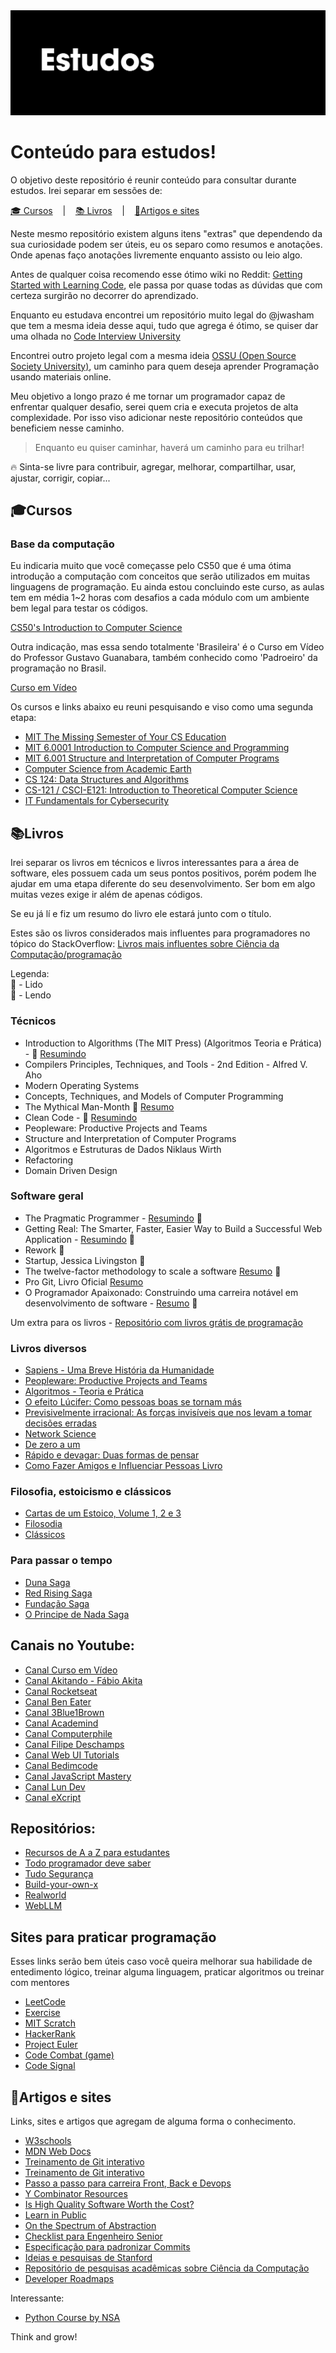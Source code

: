 <img alt="Header" src="header-ulysses.png" />

# Conteúdo para estudos!

O objetivo deste repositório é reunir conteúdo para consultar durante estudos. Irei separar em sessões de:

<p align ="left">
  <a href="#cursos">🎓 Cursos</a>
  &nbsp;&nbsp;&nbsp;|&nbsp;&nbsp;&nbsp;
  <a href="#canais-youtube-e-repositorios">📚 Livros</a>
  &nbsp;&nbsp;&nbsp;|&nbsp;&nbsp;&nbsp;
  <a href="#artigos-e-sites">📝Artigos e sites</a>
</p>

Neste mesmo repositório existem alguns itens "extras" que dependendo da sua curiosidade podem ser úteis, eu os separo como resumos e anotações. Onde apenas faço anotações livremente enquanto assisto ou leio algo.

Antes de qualquer coisa recomendo esse ótimo wiki no Reddit:
[Getting Started with Learning Code](https://www.reddit.com/r/learnprogramming/wiki/faq#wiki_getting_started), ele passa por quase todas as dúvidas que com certeza surgirão no decorrer do aprendizado.

Enquanto eu estudava encontrei um repositório muito legal do @jwasham que tem a mesma ideia desse aqui, tudo que agrega é ótimo, se quiser dar uma olhada no [Code Interview University](https://github.com/jwasham/coding-interview-university)

Encontrei outro projeto legal com a mesma ideia [OSSU (Open Source Society University)](https://github.com/ossu/computer-science), um caminho para quem deseja aprender Programação usando materiais online.

Meu objetivo a longo prazo é me tornar um programador capaz de enfrentar qualquer desafio, serei quem cria e executa projetos de alta complexidade. Por isso viso adicionar neste repositório conteúdos que beneficiem nesse caminho.

> Enquanto eu quiser caminhar, haverá um caminho para eu trilhar!

🔥 Sinta-se livre para contribuir, agregar, melhorar, compartilhar, usar, ajustar, corrigir, copiar...

## 🎓Cursos

### Base da computação

Eu indicaria muito que você começasse pelo CS50 que é uma ótima introdução a computação com conceitos que serão utilizados em muitas linguagens de programação. Eu ainda estou concluindo este curso, as aulas tem em média 1~2 horas com desafios a cada módulo com um ambiente bem legal para testar os códigos.

[CS50's Introduction to Computer Science](https://www.edx.org/course/cs50s-introduction-computer-science-harvardx-cs50x)

Outra indicação, mas essa sendo totalmente 'Brasileira' é o Curso em Vídeo do Professor Gustavo Guanabara, também conhecido como 'Padroeiro' da programação no Brasil.

[Curso em Vídeo](https://www.cursoemvideo.com/)

Os cursos e links abaixo eu reuni pesquisando e viso como uma segunda etapa:

- [MIT The Missing Semester of Your CS Education](https://missing.csail.mit.edu/)
- [MIT 6.0001 Introduction to Computer Science and Programming](https://www.youtube.com/watch?v=nykOeWgQcHM&list=PLUl4u3cNGP63WbdFxL8giv4yhgdMGaZNA)
- [MIT 6.001 Structure and Interpretation of Computer Programs](https://www.youtube.com/watch?v=-J_xL4IGhJA&list=PLE18841CABEA24090)
- [Computer Science from Academic Earth](https://academicearth.org/computer-science/)
- [CS 124: Data Structures and Algorithms](http://matterhorn.dce.harvard.edu/engage/ui/index.html#/2020/02/21462)
- [CS-121 / CSCI-E121: Introduction to Theoretical Computer Science](https://cs121.boazbarak.org/schedule/)
- [IT Fundamentals for Cybersecurity](https://www.coursera.org/specializations/it-fundamentals-cybersecurity)

## 📚Livros

Irei separar os livros em técnicos e livros interessantes para a área de software, eles possuem cada um seus pontos positivos, porém podem lhe ajudar em uma etapa diferente do seu desenvolvimento. Ser bom em algo muitas vezes exige ir além de apenas códigos.

Se eu já lí e fiz um resumo do livro ele estará junto com o título.

Estes são os livros considerados mais influentes para programadores no tópico do StackOverflow:
[Livros mais influentes sobre Ciência da Computação/programação](https://github.com/cs-books/influential-cs-books)

Legenda:
<br>
📙 - Lido
<br>
📖 - Lendo

### Técnicos

- Introduction to Algorithms (The MIT Press) (Algoritmos Teoria e Prática) - 📖 [Resumindo](Resumos/livros/algoritmos-teoria-e-pratica/resumo.md)
- Compilers Principles, Techniques, and Tools - 2nd Edition - Alfred V. Aho
- Modern Operating Systems
- Concepts, Techniques, and Models of Computer Programming
- The Mythical Man-Month 📙 [Resumo](Resumos/livros/the-mythical-man-month/resumo.md)
- Clean Code - 📖 [Resumindo](Resumos/livros/clean-code/resumo.md)
- Peopleware: Productive Projects and Teams
- Structure and Interpretation of Computer Programs
- Algoritmos e Estruturas de Dados Niklaus Wirth
- Refactoring
- Domain Driven Design

### Software geral

- The Pragmatic Programmer - [Resumindo](Resumos/livros/the-pragmatic-programmer/resumo-the-pragmatic-programmer.md) 📙
- Getting Real: The Smarter, Faster, Easier Way to Build a Successful Web Application - [Resumindo](Resumos/livros/getting-real/resumo-getting-real.md) 📙
- Rework 📙
- Startup, Jessica Livingston 📙
- The twelve-factor methodology to scale a software [Resumo](https://12factor.net) 📙
- Pro Git, Livro Oficial [Resumo](https://git-scm.com/book/pt-br/v2)
- O Programador Apaixonado: Construindo uma carreira notável em desenvolvimento de software - [Resumo](Resumos/livros/programador-apaixonado/resumo-programador-apaixonado.md) 📙

Um extra para os livros - [Repositório com livros grátis de programação](https://github.com/EbookFoundation/free-programming-books)

### Livros diversos

- [Sapiens - Uma Breve História da Humanidade](https://www.amazon.com.br/dp/8525432180/?coliid=I9MSG8IEA89CZ&colid=1NG7QCFUSM0T4&psc=1&ref_=list_c_wl_lv_vv_lig_dp_it)
- [Peopleware: Productive Projects and Teams](https://www.amazon.com.br/dp/B00DY5A8X2/?coliid=I2K7J0GHA7AY9U&colid=1NG7QCFUSM0T4&psc=0&ref_=list_c_wl_lv_vv_lig_dp_it)
- [Algoritmos - Teoria e Prática](https://www.amazon.com.br/dp/8535236996/?coliid=IKV1FJ66QV4F2&colid=1NG7QCFUSM0T4&psc=0&ref_=list_c_wl_lv_vv_lig_dp_it)
- [O efeito Lúcifer: Como pessoas boas se tornam más](https://www.amazon.com.br/dp/8501082198/?coliid=IM5YGQPA51DCZ&colid=1NG7QCFUSM0T4&psc=1&ref_=list_c_wl_lv_vv_lig_dp_it)
- [Previsivelmente irracional: As forças invisíveis que nos levam a tomar decisões erradas](https://www.amazon.com.br/dp/B08FCPHS8J/?coliid=I1450GYFRCX69S&colid=1NG7QCFUSM0T4&psc=0&ref_=list_c_wl_lv_vv_lig_dp_it)
- [Network Science](https://www.amazon.com.br/dp/1107076269/?coliid=I1OCE2QKIBBCGD&colid=1NG7QCFUSM0T4&psc=0&ref_=list_c_wl_lv_vv_lig_dp_it)
- [De zero a um](https://www.amazon.com.br/dp/8539006200/?coliid=I2NDEK8Z00V63A&colid=3U9UZQ07YPCQ0&psc=1&ref_=list_c_wl_lv_vv_lig_dp_it)
- [Rápido e devagar: Duas formas de pensar](https://www.amazon.com.br/R%C3%A1pido-devagar-Daniel-Kahneman/dp/853900383X)
- [Como Fazer Amigos e Influenciar Pessoas Livro](https://www.amazon.com.br/Como-fazer-amigos-influenciar-pessoas/dp/8543108683)

### Filosofia, estoicismo e clássicos

- [Cartas de um Estoico, Volume 1, 2 e 3](https://www.amazon.com.br/gp/product/B09QH6QCVM?ref_=dbs_p_mng_rwt_ser_shvlr&storeType=ebooks)
- [Filosodia](https://www.infolivros.org/livros-pdf-gratis/filosofia/)
- [Clássicos](https://www.infolivros.org/autores/classicos/)

### Para passar o tempo

- [Duna Saga](https://www.amazon.com.br/Duna-Frank-Herbert/dp/857657313X)
- [Red Rising Saga](https://www.amazon.com.br/Red-Rising-Pierce-Brown/dp/034553980X)
- [Fundação Saga](https://www.amazon.com.br/Box-Funda%C3%A7%C3%A3o-Completa-Isaac-Asimov/dp/6586064910/ref=sr_1_1?adgrpid=111486306938&dib=eyJ2IjoiMSJ9.Zq7yxxFImqJmakX5RFVngytCgpyPZsVTRgrOTTuLYSCcI4PW9sHELUJN873MRt30nsN5fifAN5B9L8PVAPDrVGi0dPuK-m_jisDi--TFN5z1oo6j71U6WO-5eEbPrJWQH7fw_sZwZ8PO_2vZFOFpohZl-UStaARjMYMI_4rzZ0ejPtl-LggQ-wPq0cPsVCsXCfoufML3gPbFOUYqINRLL-p1h6CQR9rSh_9hSqHCeQ_J3eyGHZbzOZEn3mKZUbx4sOynER7HjYC8b1OccIHf-0Qs1OETJiHIBuWBOEKot7k.QDZ7Op2DVb--iJDGCzehpIgyLcUGw5JXKMT0CKi4yM4&dib_tag=se&hvadid=595940478656&hvdev=c&hvlocphy=9074195&hvnetw=g&hvqmt=e&hvrand=9410060953576777519&hvtargid=kwd-900290687708&hydadcr=21569_13354149&keywords=funda%C3%A7%C3%A3o+livros&qid=1721068462&sr=8-1&ufe=app_do%3Aamzn1.fos.fcd6d665-32ba-4479-9f21-b774e276a678)
- [O Principe de Nada Saga](https://www.amazon.com.br/Darkness-That-Comes-Before/dp/1590201183/ref=pd_sim_d_sccl_1_1/138-0416563-7016340?pd_rd_w=oljeM&content-id=amzn1.sym.8555f615-361b-42f7-96c4-206bb8a5174e&pf_rd_p=8555f615-361b-42f7-96c4-206bb8a5174e&pf_rd_r=9SE4V057352CCMD266PY&pd_rd_wg=LvHWm&pd_rd_r=f11c1dcf-5eb2-4026-9071-b35bdf656b6b&pd_rd_i=1590201183&psc=1)

## Canais no Youtube:

- [Canal Curso em Vídeo](https://www.youtube.com/c/CursoemV%C3%ADdeo)
- [Canal Akitando - Fábio Akita](https://www.youtube.com/user/AkitaOnRails)
- [Canal Rocketseat](https://www.youtube.com/channel/UCSfwM5u0Kce6Cce8_S72olg)
- [Canal Ben Eater](https://www.youtube.com/user/eaterbc)
- [Canal 3Blue1Brown](https://www.youtube.com/channel/UCYO_jab_esuFRV4b17AJtAw)
- [Canal Academind](https://www.youtube.com/channel/UCSJbGtTlrDami-tDGPUV9-w)
- [Canal Computerphile](https://www.youtube.com/user/Computerphile)
- [Canal Filipe Deschamps](https://www.youtube.com/channel/UCU5JicSrEM5A63jkJ2QvGYw)
- [Canal Web UI Tutorials](https://www.youtube.com/@webuitutorialsg)
- [Canal Bedimcode](https://www.youtube.com/@Bedimcode)
- [Canal JavaScript Mastery](https://www.youtube.com/@javascriptmastery)
- [Canal Lun Dev](https://www.youtube.com/@lundeveloper)
- [Canal eXcript](https://www.youtube.com/channel/UCRu4BNG9k_BRUu-aCYJsgHg)

## Repositórios:

- [Recursos de A a Z para estudantes](https://github.com/dipakkr/A-to-Z-Resources-for-Students?ref=hackernoon.com)
- [Todo programador deve saber](https://github.com/mtdvio/every-programmer-should-know?ref=hackernoon.com)
- [Tudo Segurança](https://github.com/sbilly/awesome-security?ref=hackernoon.com)
- [Build-your-own-x](https://github.com/codecrafters-io/build-your-own-x)
- [Realworld](https://github.com/gothinkster/realworld)
- [WebLLM](https://github.com/mlc-ai/web-llm)

## Sites para praticar programação

Esses links serão bem úteis caso você queira melhorar sua habilidade de entedimento lógico, treinar alguma linguagem, praticar algoritmos ou treinar com mentores

- [LeetCode](https://leetcode.com)
- [Exercise](https://exercism.io/)
- [MIT Scratch](https://scratch.mit.edu)
- [HackerRank](https://www.hackerrank.com)
- [Project Euler](https://projecteuler.net/)
- [Code Combat (game)](https://br.codecombat.com/)
- [Code Signal](https://codesignal.com/)

## 📝Artigos e sites

Links, sites e artigos que agregam de alguma forma o conhecimento.

- [W3schools](https://www.w3schools.com/)
- [MDN Web Docs](https://developer.mozilla.org/pt-BR/)
- [Treinamento de Git interativo](https://learngitbranching.js.org/)
- [Treinamento de Git interativo](https://learngitbranching.js.org/)
- [Passo a passo para carreira Front, Back e Devops](https://roadmap.sh/)
- [Y Combinator Resources](https://www.ycombinator.com/resources/)
- [Is High Quality Software Worth the Cost?](https://martinfowler.com/articles/is-quality-worth-cost.html)
- [Learn in Public](https://www.swyx.io/writing/learn-in-public/)
- [On the Spectrum of Abstraction](https://gist.github.com/markerikson/02d5846040a1bf4a02147990df3c3599)
- [Checklist para Engenheiro Senior](https://littleblah.com/post/2019-09-01-senior-engineer-checklist/)
- [Especificação para padronizar Commits](https://www.conventionalcommits.org/pt-br/v1.0.0-beta.4/)
- [Ideias e pesquisas de Stanford](https://ecorner.stanford.edu)
- [Repositório de pesquisas acadêmicas sobre Ciência da Computação](https://arxiv.org/corr)
- [Developer Roadmaps](https://roadmap.sh/)

Interessante:

- [Python Course by NSA](https://nsa.sfo2.digitaloceanspaces.com/comp3321.pdf)

Think and grow!
